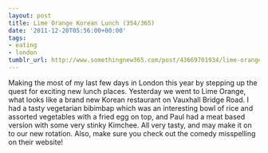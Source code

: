 ```yaml
---
layout: post
title: Lime Orange Korean Lunch (354/365)
date: '2011-12-20T05:56:00+00:00'
tags:
- eating
- london
tumblr_url: http://www.somethingnew365.com/post/43669701934/lime-orange-korean-lunch-354365
---
```

Making the most of my last few days in London this year by stepping up the quest for exciting new lunch places.
Yesterday we went to Lime Orange, what looks like a brand new Korean restaurant on Vauxhall Bridge Road. I had a tasty vegetarian bibimbap which was an interesting bowl of rice and assorted vegetables with a fried egg on top, and Paul had a meat based version with some very stinky Kimchee.
All very tasty, and may make it on to our new rotation.
Also, make sure you check out the comedy misspelling on their website!
